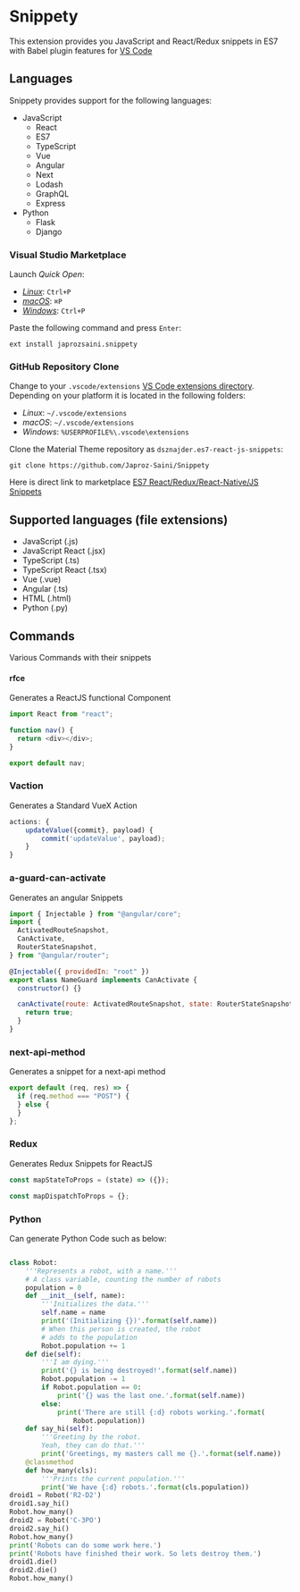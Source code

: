 Snippety
========

This extension provides you JavaScript and React/Redux snippets in ES7 with Babel plugin features for [VS Code](https://code.visualstudio.com/)

Languages
---------

Snippety provides support for the following languages:

-   JavaScript
    -   React
    -   ES7
    -   TypeScript
    -   Vue
    -   Angular
    -   Next
    -   Lodash
    -   GraphQL
    -   Express
-   Python
    -   Flask
    -   Django

### Visual Studio Marketplace

Launch *Quick Open*:

-   [*Linux*](https://code.visualstudio.com/shortcuts/keyboard-shortcuts-linux.pdf): `Ctrl+P`
-   [*macOS*](https://code.visualstudio.com/shortcuts/keyboard-shortcuts-macos.pdf): `⌘P`
-   [*Windows*](https://code.visualstudio.com/shortcuts/keyboard-shortcuts-windows.pdf): `Ctrl+P`

Paste the following command and press `Enter`:

```
ext install japrozsaini.snippety

```

### GitHub Repository Clone

Change to your `.vscode/extensions` [VS Code extensions directory](https://code.visualstudio.com/docs/extensions/install-extension#_side-loading). Depending on your platform it is located in the following folders:

-   *Linux*: `~/.vscode/extensions`
-   *macOS*: `~/.vscode/extensions`
-   *Windows*: `%USERPROFILE%\.vscode\extensions`

Clone the Material Theme repository as `dsznajder.es7-react-js-snippets`:

```
git clone https://github.com/Japroz-Saini/Snippety

```

Here is direct link to marketplace [ES7 React/Redux/React-Native/JS Snippets](https://marketplace.visualstudio.com/items?itemName=JaprozSinghSaini.snippety)

Supported languages (file extensions)
-------------------------------------

-   JavaScript (.js)
-   JavaScript React (.jsx)
-   TypeScript (.ts)
-   TypeScript React (.tsx)
-   Vue (.vue)
-   Angular (.ts)
-   HTML (.html)
-   Python (.py)

Commands
--------

Various Commands with their snippets

#### rfce

Generates a ReactJS functional Component

```javascript
import React from "react";

function nav() {
  return <div></div>;
}

export default nav;

```

### Vaction

Generates a Standard VueX Action

```javascript
actions: {
    updateValue({commit}, payload) {
        commit('updateValue', payload);
    }
}

```

### a-guard-can-activate

Generates an angular Snippets

```javascript
import { Injectable } from "@angular/core";
import {
  ActivatedRouteSnapshot,
  CanActivate,
  RouterStateSnapshot,
} from "@angular/router";

@Injectable({ providedIn: "root" })
export class NameGuard implements CanActivate {
  constructor() {}

  canActivate(route: ActivatedRouteSnapshot, state: RouterStateSnapshot) {
    return true;
  }
}

```

### next-api-method

Generates a snippet for a next-api method

```javascript
export default (req, res) => {
  if (req.method === "POST") {
  } else {
  }
};

```

### Redux

Generates Redux Snippets for ReactJS

```javascript
const mapStateToProps = (state) => ({});

const mapDispatchToProps = {};

```

### Python

Can generate Python Code such as below:

```python

class Robot:
    '''Represents a robot, with a name.'''
    # A class variable, counting the number of robots
    population = 0
    def __init__(self, name):
        '''Initializes the data.'''
        self.name = name
        print('(Initializing {})'.format(self.name))
        # When this person is created, the robot
        # adds to the population
        Robot.population += 1
    def die(self):
        '''I am dying.'''
        print('{} is being destroyed!'.format(self.name))
        Robot.population -= 1
        if Robot.population == 0:
            print('{} was the last one.'.format(self.name))
        else:
            print('There are still {:d} robots working.'.format(
                Robot.population))
    def say_hi(self):
        '''Greeting by the robot.
        Yeah, they can do that.'''
        print('Greetings, my masters call me {}.'.format(self.name))
    @classmethod
    def how_many(cls):
        '''Prints the current population.'''
        print('We have {:d} robots.'.format(cls.population))
droid1 = Robot('R2-D2')
droid1.say_hi()
Robot.how_many()
droid2 = Robot('C-3PO')
droid2.say_hi()
Robot.how_many()
print('Robots can do some work here.')
print('Robots have finished their work. So lets destroy them.')
droid1.die()
droid2.die()
Robot.how_many()
```
